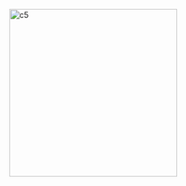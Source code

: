 <img width="300" alt="c5" src="https://github.com/user-attachments/assets/d13af16a-17f5-4cd4-baea-49ef9872c42b"><br>
